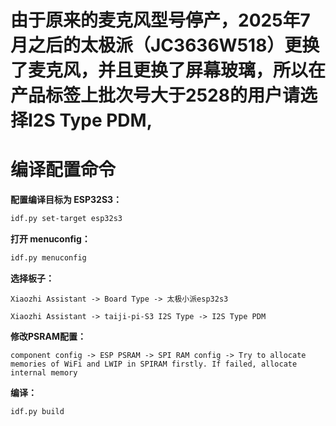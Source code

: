 # 由于原来的麦克风型号停产，2025年7月之后的太极派（JC3636W518）更换了麦克风，并且更换了屏幕玻璃，所以在产品标签上批次号大于2528的用户请选择I2S Type PDM,

# 编译配置命令

**配置编译目标为 ESP32S3：**

```bash
idf.py set-target esp32s3
```

**打开 menuconfig：**

```bash
idf.py menuconfig
```

**选择板子：**

```
Xiaozhi Assistant -> Board Type -> 太极小派esp32s3

Xiaozhi Assistant -> taiji-pi-S3 I2S Type -> I2S Type PDM
```

**修改PSRAM配置：**

```
component config -> ESP PSRAM -> SPI RAM config -> Try to allocate memories of WiFi and LWIP in SPIRAM firstly. If failed, allocate internal memory

```

**编译：**

```bash
idf.py build
```
